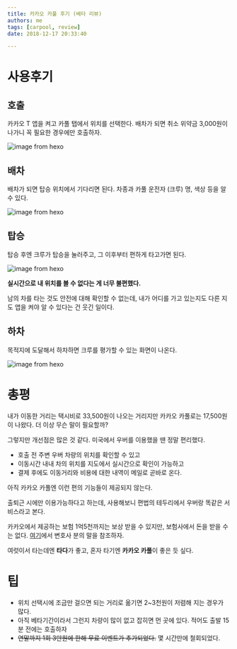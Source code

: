 ```yaml
---
title: 카카오 카풀 후기 (베타 리뷰)
authors: me
tags: [carpool, review]
date: 2018-12-17 20:33:40

---
```


# 사용후기

## 호출

카카오 T 앱을 켜고 카풀 탭에서 위치를 선택한다.
배차가 되면 취소 위약금 3,000원이 나가니 꼭 필요한 경우에만 호출하자.

![image from hexo](https://i.imgur.com/A4u8Cp0.png)

## 배차

배차가 되면 탑승 위치에서 기다리면 된다.
차종과 카풀 운전자 (크루) 명, 색상 등을 알 수 있다.

![image from hexo](https://i.imgur.com/JZJ7h8x.png)

## 탑승

탑승 후엔 크루가 탑승을 눌러주고, 그 이후부터 편하게 타고가면 된다.

![image from hexo](https://i.imgur.com/8ZINxGI.png)

**실시간으로 내 위치를 볼 수 없다는 게 너무 불편했다.**

남의 차를 타는 것도 안전에 대해 확인할 수 없는데,
내가 어디를 가고 있는지도 다른 지도 앱을 켜야 알 수 있다는 건 웃긴 일이다.

## 하차

목적지에 도달해서 하차하면 크루를 평가할 수 있는 화면이 나온다.

![image from hexo](https://i.imgur.com/amxnE8O.png)

# 총평

내가 이동한 거리는 택시비로 33,500원이 나오는 거리지만 카카오 카풀로는 17,500원이 나왔다.
더 이상 무슨 말이 필요할까?

그렇지만 개선점은 많은 것 같다.
미국에서 우버를 이용했을 땐 정말 편리했다.

- 호출 전 주변 우버 차량의 위치를 확인할 수 있고
- 이동시간 내내 차의 위치를 지도에서 실시간으로 확인이 가능하고
- 결제 후에도 이동거리와 비용에 대한 내역이 메일로 곧바로 온다.

아직 카카오 카풀엔 이런 편의 기능들이 제공되지 않는다.

출퇴근 시에만 이용가능하다고 하는데, 사용해보니 편법의 테두리에서 우버랑 똑같은 서비스라고 본다.

카카오에서 제공하는 보험 1억5천까지는 보상 받을 수 있지만, 보험사에서 돈을 받을 수는 없다.
[여기](https://www.youtube.com/watch?v=W-jLxWx06Kc&t=6m31s)에서 변호사 분의 말을 참조하자.

여럿이서 타는데엔 **타다**가 좋고, 혼자 타기엔 **카카오 카풀**이 좋은 듯 싶다.

# 팁

- 위치 선택시에 조금만 걸으면 되는 거리로 옮기면 2~3천원이 저렴해 지는 경우가 많다.
- 아직 베타기간이라서 그런지 차량이 많이 없고 잡히면 먼 곳에 있다. 적어도 출발 15분 전에는 호출하자
- ~~연말까지 1회 3만원에 한해 무료 이벤트가 추가되었다.~~ 몇 시간만에 철회되었다.

